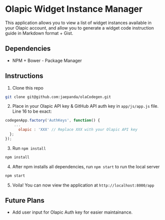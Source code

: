 # Olapic Widget Instance Manager

This application allows you to view a list of widget instances available in your Olapic account, and allow you to generate a widget code instruction guide in Markdown format + Gist.

## Dependencies

- NPM + Bower - Package Manager

## Instructions

1. Clone this repo

  ```sh
  git clone git@github.com:jaepanda/olaCodegen.git
  ```

2. Place in your Olapic API key & GitHub API auth key in `app/js/app.js` file. Line 16 to be exact:

  ```js
  codegenApp.factory('AuthKeys', function() {
      ...
  		olapic : 'XXX' // Replace XXX with your Olapic API key
    };
  });
  ```

3. Run `npm install`

  ```sh
  npm install
  ```

4. After npm installs all dependencies, run `npm start` to run the local server

  ```sh
  npm start
  ```

5. Voila! You can now view the application at `http://localhost:8000/app`

## Future Plans

- Add user input for Olapic Auth key for easier maintainance.
